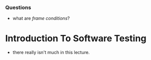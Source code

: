 ### Questions
  - what are *frame conditions*?

# Introduction To Software Testing

  - there really isn't much in this lecture.
